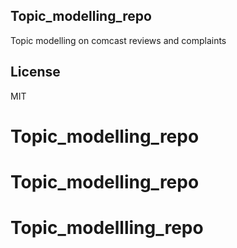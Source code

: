 ## Topic_modelling_repo

Topic modelling on comcast reviews and complaints

## License

MIT
# Topic_modelling_repo
# Topic_modelling_repo
# Topic_modellling_repo
